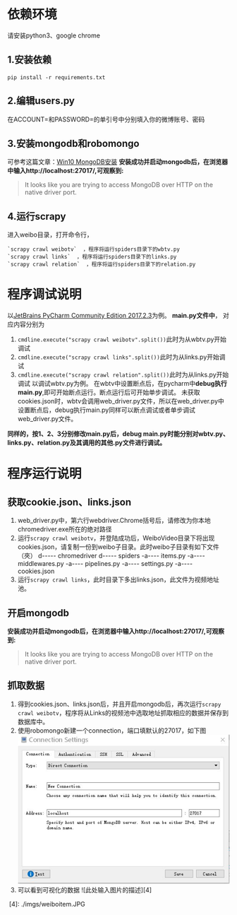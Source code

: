 ﻿# 依赖环境
请安装python3、google chrome
## **1.安装依赖**

    pip install -r requirements.txt

## **2.编辑users.py**
在ACCOUNT=和PASSWORD=的单引号中分别填入你的微博账号、密码
## **3.安装mongodb和robomongo**
可参考这篇文章：[Win10 MongoDB安装][1]
**安装成功并启动mongodb后，在浏览器中输入http://localhost:27017/,可观察到:**
> It looks like you are trying to access MongoDB over HTTP on the native driver port.

## **4.运行scrapy**

进入weibo目录，打开命令行，
 

    `scrapy crawl weibotv`  ，程序将运行spiders目录下的wbtv.py
    `scrapy crawl links`  ，程序将运行spiders目录下的links.py
    `scrapy crawl relation`  ，程序将运行spiders目录下的relation.py
# 程序调试说明
以[JetBrains PyCharm Community Edition 2017.2.3][2]为例。
**main.py文件中**，
对应内容分别为
 1. `cmdline.execute("scrapy crawl weibotv".split())`此时为从wbtv.py开始调试
 2. `cmdline.execute("scrapy crawl links".split())`此时为从links.py开始调试
 3. `cmdline.execute("scrapy crawl relation".split())`此时为从links.py开始调试
以调试wbtv.py为例。
在wbtv中设置断点后，在pycharm中**debug执行main.py**,即可开始断点运行。断点运行后可开始单步调试。
未获取cookies.json时，wbtv会调用web_driver.py文件，所以在web_driver.py中设置断点后，debug执行main.py同样可以断点调试或者单步调试web_driver.py文件。

**同样的，按1、2、3分别修改main.py后，debug main.py时能分别对wbtv.py、links.py、relation.py及其调用的其他.py文件进行调试。**

    


# 程序运行说明
## 获取cookie.json、links.json
 1. web_driver.py中，第六行webdriver.Chrome括号后，请修改为你本地chromedriver.exe所在的绝对路径
 2. 运行`scrapy crawl weibotv`，并登陆成功后，WeiboVideo目录下将出现cookies.json，请复制一份到weibo子目录。此时weibo子目录有如下文件（夾）
d-----        chromedriver
d-----        spiders
-a----        items.py
-a----        middlewares.py
-a----        pipelines.py
-a----        settings.py
-a----        cookies.json
 3. 运行`scrapy crawl links`，此时目录下多出links.json，此文件为视频地址池。
## 开启mongodb
**安装成功并启动mongodb后，在浏览器中输入http://localhost:27017/,可观察到:**
> It looks like you are trying to access MongoDB over HTTP on the native driver port.
## 抓取数据
 1. 得到cookies.json、links.json后，并且开启mongodb后，再次运行`scrapy crawl weibotv`，程序将从Links的视频池中选取地址抓取相应的数据并保存到数据库中。
 2. 使用robomongo新建一个connection，端口填默认的27017，如下图
![robomongo1][3]
 3. 可以看到可视化的数据
![此处输入图片的描述][4]


  [1]: http://www.jianshu.com/p/d6c7adfe45cf
  [2]: https://www.jetbrains.com/pycharm/download/#section=windows
  [3]: ./imgs/robomongo1.JPG
  [4]: ./imgs/weiboitem.JPG
